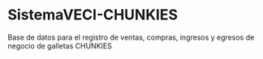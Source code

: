 # SistemaVECI-CHUNKIES
Base de datos para el registro de ventas, compras, ingresos y egresos de negocio de galletas CHUNKIES
